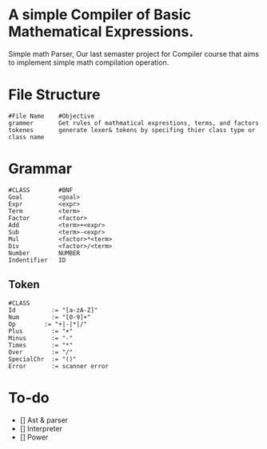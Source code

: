 # A simple Compiler of Basic Mathematical Expressions.

Simple math Parser, Our last semaster project for Compiler course that aims to implement simple math compilation operation.

# File Structure

```
#File Name    #Objective
grammer       Get rules of mathmatical exprestions, terms, and factors
tokenes		  generate lexer& tokens by specifing thier class type or class name	 	
```

# Grammar
```
#CLASS        #BNF
Goal          <goal>
Expr          <expr>
Term          <term>
Factor        <factor>
Add           <term>+<expr>
Sub           <term>-<expr>
Mul           <factor>*<term>
Div           <factor>/<term>
Number        NUMBER
Indentifier   ID
```

## Token
```
#CLASS
Id          := "[a-zA-Z]"
Num         := "[0-9]+"
Op        := "+|-|*|/"
Plus        := "+"
Minus       := "-"
Times       := "*"
Over        := "/"
SpecialChr  := "()"
Error       := scanner error
```


# To-do
- [] Ast & parser
- [] Interpreter
- [] Power